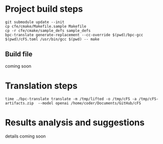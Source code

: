 # Project build steps

```
git submodule update --init
cp cfe/cmake/Makefile.sample Makefile
cp -r cfe/cmake/sample_defs sample_defs
bpc-translate generate-replacement --cc-override $(pwd)/bpc-gcc $(pwd)/cFS.toml /usr/bin/gcc $(pwd) -- make
```

## Build file

coming soon

# Translation steps

```
time ./bpc-translate translate -m /tmp/lifted -o /tmp/cFS -a /tmp/cFS-artifacts.zip  --model openai /home/coder/Documents/GitHub/cFS
```

# Results analysis and suggestions

details coming soon



